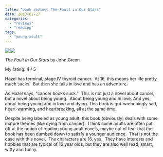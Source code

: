 ```yaml
---
title: "book review: The Fault in Our Stars"
date: 2013-02-27
categories: 
  - "reviews"
  - "reading"
tags: 
  - "young-adult"
---
```


![](images/q?_encoding=UTF8&ASIN=0525478817&Format=_SL160_&ID=AsinImage&MarketPlace=US&ServiceVersion=20070822&WS=1&tag=cometgrrlcom-20)![](images/ir?t=cometgrrlcom-20&l=as2&o=1&a=0525478817)

_The Fault in Our Stars_ by John Green

My rating: 4 / 5

Hazel has terminal, stage IV thyroid cancer.  At 16, this means her life pretty much sucks.  But then she falls in love and has an adventure.

As Hazel says, "cancer books suck."  This is not just a novel about cancer, but a novel about being young.  About being young and in love. And yes, about being young and in love and dying. This book is gut-wrenchingly sad, heart-warming, and heartbreaking, all at the same time.

Despite being labeled as young adult, this book (obviously) deals with some mature themes (like dying from cancer).  I think some adults are often put off at the notion of reading young adult novels, maybe out of fear that the book has been dumbed down to satisfy a younger audience.  That is not the case with this novel.  The characters are 16, yes.  They have interests and hobbies that are typical of 16 year olds, but they are also well read, smart, witty and funny.
